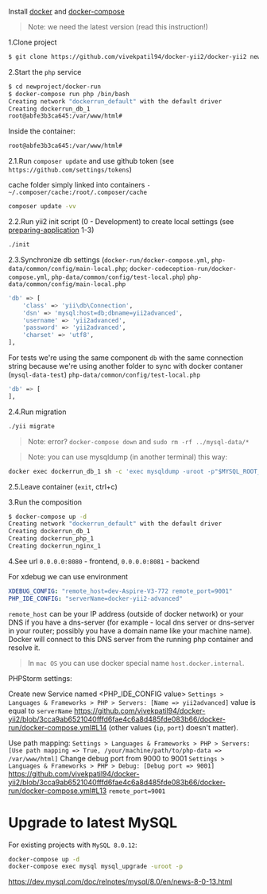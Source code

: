 
Install [docker](https://docs.docker.com/engine/getstarted/step_one/) and [docker-compose](https://docs.docker.com/compose/install/)
> Note: we need the latest version (read this instruction!) 

1.Clone project
```sh
$ git clone https://github.com/vivekpatil94/docker-yii2/docker-yii2 newproject
```

2.Start the `php` service

```sh
$ cd newproject/docker-run
$ docker-compose run php /bin/bash
Creating network "dockerrun_default" with the default driver
Creating dockerrun_db_1
root@abfe3b3ca645:/var/www/html#
```

Inside the container:
```sh
root@abfe3b3ca645:/var/www/html#
```
2.1.Run `composer update` and use github token (see `https://github.com/settings/tokens`)

cache folder simply linked into containers
`- ~/.composer/cache:/root/.composer/cache`

```sh
composer update -vv
```

2.2.Run yii2 init script (0 - Development) to create local settings (see [preparing-application](https://github.com/yiisoft/yii2-app-advanced/blob/master/docs/guide/start-installation.md#preparing-application) 1-3)
```sh
./init
``` 

2.3.Synchronize db settings (`docker-run/docker-compose.yml`, `php-data/common/config/main-local.php`; `docker-codeception-run/docker-compose.yml`, `php-data/common/config/test-local.php`)
`php-data/common/config/main-local.php`
```sh
'db' => [
    'class' => 'yii\db\Connection',
    'dsn' => 'mysql:host=db;dbname=yii2advanced',
    'username' => 'yii2advanced',
    'password' => 'yii2advanced',
    'charset' => 'utf8',
],
```

For tests we're using the same component `db` with the same connection string because we're using 
another folder to sync with docker contaner (`mysql-data-test`)
`php-data/common/config/test-local.php`
```sh
'db' => [
],
```

2.4.Run migration
```sh
./yii migrate
```
> Note: error? `docker-compose down` and `sudo rm -rf ../mysql-data/*` 

> Note: you can use mysqldump (in another terminal) this way:
```sh
docker exec dockerrun_db_1 sh -c 'exec mysqldump -uroot -p"$MYSQL_ROOT_PASSWORD" yii2advanced' > /some/path/on/your/host/yii2advanced.sql
```

2.5.Leave container (`exit`, ctrl+c)

3.Run the composition
```sh
$ docker-compose up -d
Creating network "dockerrun_default" with the default driver
Creating dockerrun_db_1
Creating dockerrun_php_1
Creating dockerrun_nginx_1
```

4.See url `0.0.0.0:8080` - frontend, `0.0.0.0:8081` - backend

For xdebug we can use environment 
```yml
XDEBUG_CONFIG: "remote_host=dev-Aspire-V3-772 remote_port=9001"
PHP_IDE_CONFIG: "serverName=docker-yii2-advanced"
```
`remote_host` can be your IP address (outside of docker network) or your DNS if you have a dns-server (for example - local dns server or dns-server in your router; possibly you have a domain name like your machine name). Docker will connect to this DNS server from the running php container and resolve it.

> In `mac OS` you can use docker special name `host.docker.internal`.


PHPStorm settings:

Create new Service named <PHP_IDE_CONFIG value>
`Settings > Languages & Frameworks > PHP > Servers: [Name => yii2advanced]`
value is equal to `serverName` https://github.com/vivekpatil94/docker-yii2/blob/3cca9ab6521040fffd6fae4c6a8d485fde083b66/docker-run/docker-compose.yml#L14
(other values (`ip`, `port`) doesn't matter). 

Use path mapping:
`Settings > Languages & Frameworks > PHP > Servers: [Use path mapping => True, /your/machine/path/to/php-data => /var/www/html]`
Change debug port from 9000 to 9001
`Settings > Languages & Frameworks > PHP > Debug: [Debug port => 9001]`
https://github.com/vivekpatil94/docker-yii2/blob/3cca9ab6521040fffd6fae4c6a8d485fde083b66/docker-run/docker-compose.yml#L13
`remote_port=9001`

# Upgrade to latest MySQL

For existing projects with `MySQL 8.0.12`: 
```sh
docker-compose up -d
docker-compose exec mysql mysql_upgrade -uroot -p
```
https://dev.mysql.com/doc/relnotes/mysql/8.0/en/news-8-0-13.html